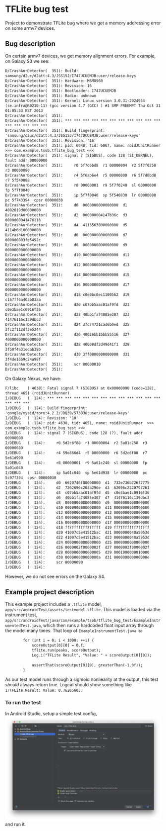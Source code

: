 # TFLite bug test
Project to demonstrate TFLite bug where we get a memory addressing error on some armv7 devices.

## Bug description

On certain armv7 devices, we get memory alignment errors. For example, on Galaxy
S3 we see:

```
D/CrashAnrDetector(  351): Build: samsung/d2uc/d2att:4.3/JSS15J/I747UCUEMJB:user/release-keys
D/CrashAnrDetector(  351): Hardware: MSM8960
D/CrashAnrDetector(  351): Revision: 16
D/CrashAnrDetector(  351): Bootloader: I747UCUEMJB
D/CrashAnrDetector(  351): Radio: unknown
D/CrashAnrDetector(  351): Kernel: Linux version 3.0.31-2024954 (se.infra@R0210-11) (gcc version 4.7 (GCC) ) #1 SMP PREEMPT Thu Oct 31 01:05:53 KST 2013
D/CrashAnrDetector(  351):
D/CrashAnrDetector(  351): *** *** *** *** *** *** *** *** *** *** *** *** *** *** *** ***
D/CrashAnrDetector(  351): Build fingerprint: 'samsung/d2uc/d2att:4.3/JSS15J/I747UCUEMJB:user/release-keys'
D/CrashAnrDetector(  351): Revision: '16'
D/CrashAnrDetector(  351): pid: 6048, tid: 6067, name: roidJUnitRunner  >>> com.example.tsob.tflite_bug_test <<<
D/CrashAnrDetector(  351): signal 7 (SIGBUS), code 128 (SI_KERNEL), fault addr 00000000
D/CrashAnrDetector(  351):     r0 5f7d6bd8  r1 00000004  r2 5f7f0250  r3 00000080
D/CrashAnrDetector(  351):     r4 5f6ab6e4  r5 00000000  r6 5f7d6bd8  r7 5f540888
D/CrashAnrDetector(  351):     r8 00000001  r9 5f7f0240  sl 00000000  fp 5f7f0040
D/CrashAnrDetector(  351):     ip 5f7f0040  sp 5f540830  lr 00000080  pc 5f743394  cpsr 00000030
D/CrashAnrDetector(  351):     d0  0000000000000000  d1  4082819d00000000
D/CrashAnrDetector(  351):     d2  000000004147b36c  d3  0000000041476116
D/CrashAnrDetector(  351):     d4  4113563800000000  d5  4114b6d100000000
D/CrashAnrDetector(  351):     d6  0000000000000000  d7  000000003fe5492c
D/CrashAnrDetector(  351):     d8  0000000000000000  d9  0000000000000000
D/CrashAnrDetector(  351):     d10 0000000000000000  d11 0000000000000000
D/CrashAnrDetector(  351):     d12 0000000000000000  d13 0000000000000000
D/CrashAnrDetector(  351):     d14 0000000000000000  d15 0000000000000000
D/CrashAnrDetector(  351):     d16 0000000000000000  d17 0000000000000000
D/CrashAnrDetector(  351):     d18 c0e0bc0ec1100562  d19 c167ff6a40ab03aa
D/CrashAnrDetector(  351):     d20 c07bb5aac01af9fd  d21 c0e3bae1c0916f36
D/CrashAnrDetector(  351):     d22 40bb1fa74085e307  d23 41476116c139dbc3
D/CrashAnrDetector(  351):     d24 3fc74721cad6b0ed  d25 3fc2f112df3e5244
D/CrashAnrDetector(  351):     d26 40026bb1bbb55516  d27 4000000000000000
D/CrashAnrDetector(  351):     d28 40008df2d49d41f1  d29 3fb0f4a31edab38b
D/CrashAnrDetector(  351):     d30 3ff0000000000000  d31 3f4de16b9c24a98f
D/CrashAnrDetector(  351):     scr 80000010
D/CrashAnrDetector(  351):
```

On Galaxy Nexus, we have:

```
F/libc    ( 4638): Fatal signal 7 (SIGBUS) at 0x00000000 (code=128), thread 4651 (roidJUnitRunner)
I/DEBUG   (  124): *** *** *** *** *** *** *** *** *** *** *** *** *** *** *** ***
I/DEBUG   (  124): Build fingerprint: 'google/mysid/toro:4.2.2/JDQ39/573038:user/release-keys'
I/DEBUG   (  124): Revision: '10'
I/DEBUG   (  124): pid: 4638, tid: 4651, name: roidJUnitRunner  >>> com.example.tsob.tflite_bug_test <<<
I/DEBUG   (  124): signal 7 (SIGBUS), code 128 (?), fault addr 00000000
I/DEBUG   (  124):     r0 5d2c6f88  r1 00000004  r2 5a01c250  r3 00000080
I/DEBUG   (  124):     r4 59e866d4  r5 00000000  r6 5d2c6f88  r7 5e61d990
I/DEBUG   (  124):     r8 00000001  r9 5a01c240  sl 00000000  fp 5a01c040
I/DEBUG   (  124):     ip 5a01c040  sp 5e61d938  lr 00000080  pc 5c97f394  cpsr 00000030
I/DEBUG   (  124):     d0  6620746f00000000  d1  732e736b726f7775
I/DEBUG   (  124):     d2  7262696c203a296e  d3  62696c2220797261
I/DEBUG   (  124):     d4  c07bb5aac01af9fd  d5  c0e3bae1c0916f36
I/DEBUG   (  124):     d6  40bb1fa74085e307  d7  41476116c139dbc3
I/DEBUG   (  124):     d8  0000000000000000  d9  0000000000000000
I/DEBUG   (  124):     d10 0000000000000000  d11 0000000000000000
I/DEBUG   (  124):     d12 0000000000000000  d13 0000000000000000
I/DEBUG   (  124):     d14 0000000000000000  d15 0000000000000000
I/DEBUG   (  124):     d16 0000000000000000  d17 0000000000000000
I/DEBUG   (  124):     d18 ff7fffffff7fffff  d19 ff7fffffff7fffff
I/DEBUG   (  124):     d20 41007c5e41512bac  d21 0000000040a5953d
I/DEBUG   (  124):     d22 41007c5e41512bac  d23 0000000040a5953d
I/DEBUG   (  124):     d24 0000000000000000  d25 0000000000000000
I/DEBUG   (  124):     d26 0000002f0000002f  d27 0000002f0000002f
I/DEBUG   (  124):     d28 0000000000000005  d29 0001000000010000
I/DEBUG   (  124):     d30 000000000000000a  d31 000000000000000e
I/DEBUG   (  124):     scr 80000090
I/DEBUG   (  124):
```

However, we do not see errors on the Galaxy S4.

## Example project description

This example project includes a `.tflite` model,
`app/src/androidTest/assets/testmodel.tflite`. This model is loaded via the
instrument test,
`app/src/androidTest/java/com/example/tsob/tflite_bug_test/ExampleInstrumentedTest.java`,
which then runs a hardcoded float input array through the model many times. That
loop of `ExampleInstrumentTest.java` is:

```
        for (int i = 0; i < 1000; ++i) {
            scoreOutput[0][0] = 0.f;
            tflite.run(peaks, scoreOutput);
            Log.i("TFLite Result", "Value: " + scoreOutput[0][0]);

            assertThat(scoreOutput[0][0], greaterThan(-1.0f));
        }
```

As our test model runs through a sigmoid nonliearity at the output, this test
_should_ always return true. Logcat should show something like
`I/TFLite Result: Value: 0.76265603`.

### To run the test

In Android Studio, setup a simple test config,
![alt text](img/test_config.png)
and run it.
